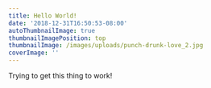 ```yaml
---
title: Hello World!
date: '2018-12-31T16:50:53-08:00'
autoThumbnailImage: true
thumbnailImagePosition: top
thumbnailImage: /images/uploads/punch-drunk-love_2.jpg
coverImage: ''
---
```

Trying to get this thing to work!
